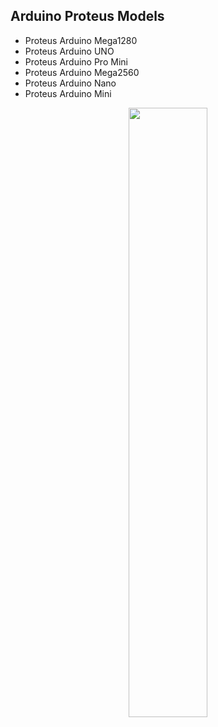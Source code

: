## Arduino Proteus Models

- Proteus Arduino Mega1280
- Proteus Arduino UNO
- Proteus Arduino Pro Mini
- Proteus Arduino Mega2560
- Proteus Arduino Nano
- Proteus Arduino Mini


<p align="center">
<img src="https://320volt.com/wp-content/uploads/2017/05/arduino-proteus-hex-proteus-library-proteus-model.png" width="50%" />
</p>

